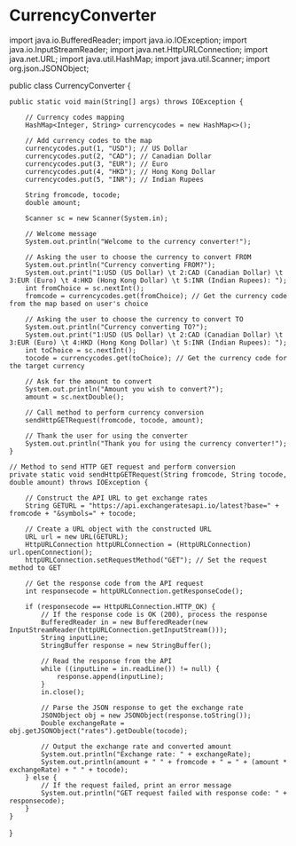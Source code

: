 # CurrencyConverter
import java.io.BufferedReader;
import java.io.IOException;
import java.io.InputStreamReader;
import java.net.HttpURLConnection;
import java.net.URL;
import java.util.HashMap;
import java.util.Scanner;
import org.json.JSONObject;

public class CurrencyConverter {

    public static void main(String[] args) throws IOException {
      
        // Currency codes mapping
        HashMap<Integer, String> currencycodes = new HashMap<>();
         
        // Add currency codes to the map
        currencycodes.put(1, "USD"); // US Dollar
        currencycodes.put(2, "CAD"); // Canadian Dollar
        currencycodes.put(3, "EUR"); // Euro
        currencycodes.put(4, "HKD"); // Hong Kong Dollar
        currencycodes.put(5, "INR"); // Indian Rupees
        
        String fromcode, tocode;
        double amount;
        
        Scanner sc = new Scanner(System.in);
        
        // Welcome message
        System.out.println("Welcome to the currency converter!");
        
        // Asking the user to choose the currency to convert FROM
        System.out.println("Currency converting FROM?");
        System.out.print("1:USD (US Dollar) \t 2:CAD (Canadian Dollar) \t 3:EUR (Euro) \t 4:HKD (Hong Kong Dollar) \t 5:INR (Indian Rupees): ");
        int fromChoice = sc.nextInt();
        fromcode = currencycodes.get(fromChoice); // Get the currency code from the map based on user's choice
        
        // Asking the user to choose the currency to convert TO
        System.out.println("Currency converting TO?");
        System.out.print("1:USD (US Dollar) \t 2:CAD (Canadian Dollar) \t 3:EUR (Euro) \t 4:HKD (Hong Kong Dollar) \t 5:INR (Indian Rupees): ");
        int toChoice = sc.nextInt();
        tocode = currencycodes.get(toChoice); // Get the currency code for the target currency
        
        // Ask for the amount to convert
        System.out.println("Amount you wish to convert?");
        amount = sc.nextDouble();
        
        // Call method to perform currency conversion
        sendHttpGETRequest(fromcode, tocode, amount);
        
        // Thank the user for using the converter
        System.out.println("Thank you for using the currency converter!");
    }

    // Method to send HTTP GET request and perform conversion
    private static void sendHttpGETRequest(String fromcode, String tocode, double amount) throws IOException {
        
        // Construct the API URL to get exchange rates
        String GETURL = "https://api.exchangeratesapi.io/latest?base=" + fromcode + "&symbols=" + tocode;
        
        // Create a URL object with the constructed URL
        URL url = new URL(GETURL);
        HttpURLConnection httpURLConnection = (HttpURLConnection) url.openConnection();
        httpURLConnection.setRequestMethod("GET"); // Set the request method to GET
        
        // Get the response code from the API request
        int responsecode = httpURLConnection.getResponseCode();
        
        if (responsecode == HttpURLConnection.HTTP_OK) {
            // If the response code is OK (200), process the response
            BufferedReader in = new BufferedReader(new InputStreamReader(httpURLConnection.getInputStream()));
            String inputLine;
            StringBuffer response = new StringBuffer();
            
            // Read the response from the API
            while ((inputLine = in.readLine()) != null) {
                response.append(inputLine);
            }
            in.close();
            
            // Parse the JSON response to get the exchange rate
            JSONObject obj = new JSONObject(response.toString());
            Double exchangeRate = obj.getJSONObject("rates").getDouble(tocode);
            
            // Output the exchange rate and converted amount
            System.out.println("Exchange rate: " + exchangeRate);
            System.out.println(amount + " " + fromcode + " = " + (amount * exchangeRate) + " " + tocode);
        } else {
            // If the request failed, print an error message
            System.out.println("GET request failed with response code: " + responsecode);
        }
    }
}
